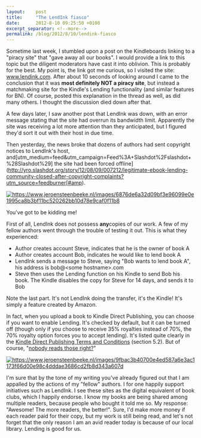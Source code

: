 ```yaml
---
layout:    post
title:     "The LendInk fiasco"
date:      2012-8-10 09:25:50 +0100
excerpt_separator: <!--more-->
permalink: /blog/2012/8/10/lendink-fiasco
---
```


Sometime last week, I stumbled upon a post on the Kindleboards linking to a &quot;piracy site&quot; that &quot;gave away all our books&quot;. I would provide a link to this topic but the diligent moderators have cast it into oblivion. This is probably for the best. My point is, the link got me curious, so I visited the site: www.lendink.com. After about 10 seconds of looking around I came to the conclusion that it was **most definitely NOT a piracy site**, but instead a matchmaking site for the Kindle's Lending functionality (and similar features for BN). Of course, posted this explanation in the thread as well, as did many others. I thought the discussion died down after that.

<!--more-->
A few days later, I saw another post that LendInk was down, with an error message stating that the site had overrun its bandwidth limit. Apparently the site was receiving a lot more attention than they anticipated, but I figured they'd sort it out with their host in due time.

Then yesterday, the news broke that dozens of authors had sent copyright notices to LendInk's host, and[utm_medium=feed&amp;utm_campaign=Feed%3A+Slashdot%2Fslashdot+%28Slashdot%29] the site had been forced offline](http://yro.slashdot.org/story/12/08/09/007212/legitimate-ebook-lending-community-closed-after-copyright-complaints?utm_source=feedburner[#amp).

[<img alt="https://www.jeroensteenbeeke.nl/images/6876de6a32d09bf3e96099e0e1995ca8b3bf11bc520262bb10d78e9caf0f11b8" src="https://www.jeroensteenbeeke.nl/images/6876de6a32d09bf3e96099e0e1995ca8b3bf11bc520262bb10d78e9caf0f11b8" />](https://www.jeroensteenbeeke.nl/images/6876de6a32d09bf3e96099e0e1995ca8b3bf11bc520262bb10d78e9caf0f11b8)

You've got to be kidding me!

First of all, LendInk does not possess **any**copies of our work. A few of my fellow authors went through the trouble of testing it out. This is what they experienced:
* Author creates account Steve, indicates that he is the owner of book A
* Author creates account Bob, indicates he would like to lend book A
* LendInk sends a message to Steve, saying &quot;Bob wants to lend book A&quot;, his address is bob@&lt;some hostname&gt;.com
* Steve then uses the Lending function on his Kindle to send Bob his book. The Kindle disables the copy for Steve for 14 days, and sends it to Bob

Note the last part. It's not LendInk doing the transfer, it's the Kindle! It's simply a feature created by Amazon.

In fact, when you upload a book to Kindle Direct Publishing, you can choose if you want to enable Lending. It's checked by default, but it can be turned off (though only if you choose to receive 35% royalties instead of 70%, the 70% royalty option forces you to accept lending). It's listed quite clearly in the [Kindle Direct Publishing Terms and Conditions](https://kdp.amazon.com/self-publishing/help?topicId=APILE934L348N) (section 5.2). But of course, &quot;[nobody reads those right?](http://en.wikipedia.org/wiki/HumancentiPad)&quot;



[<img alt="https://www.jeroensteenbeeke.nl/images/9fbac3b40700e4ed587a6e3ac1173f66d00e98c4dddae3686cd2fb8d343a607d" src="https://www.jeroensteenbeeke.nl/images/9fbac3b40700e4ed587a6e3ac1173f66d00e98c4dddae3686cd2fb8d343a607d" />](https://www.jeroensteenbeeke.nl/wp-content/uploads/2012/08/humanCentiPad01_press.jpg)

I'm sure that by the tone of my writing you've already figured out that I am appalled by the actions of my &quot;fellow&quot; authors. I for one happily support initiatives such as LendInk. I see these sites as the digital equivalent of book clubs, which I happily endorse. I know my books are being shared among multiple readers, because people who bought it told me so. My response: &quot;Awesome! The more readers, the better!&quot;. Sure, I'd make more money if each reader paid for their copy, but my work is still being read, and let's not forget that the only reason I am an avid reader today is because of our local library. Lending is good for us.